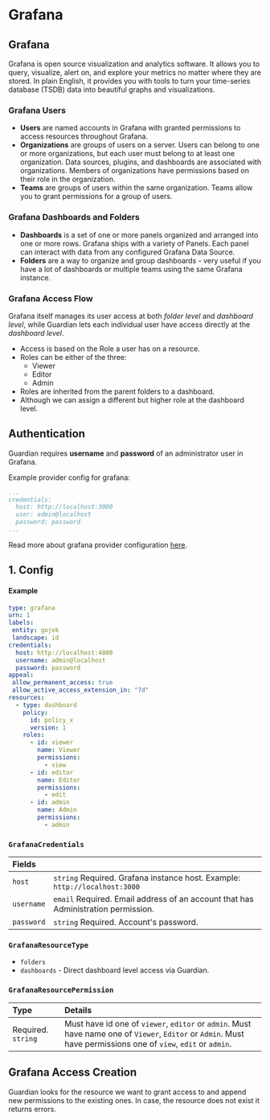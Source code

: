 # Grafana

## Grafana

Grafana is open source visualization and analytics software. It allows you to query, visualize, alert on, and explore your metrics no matter where they are stored. In plain English, it provides you with tools to turn your time-series database \(TSDB\) data into beautiful graphs and visualizations.

### Grafana Users

* **Users** are named accounts in Grafana with granted permissions to access resources throughout Grafana.
* **Organizations** are groups of users on a server. Users can belong to one or more organizations, but each user must belong to at least one organization. Data sources, plugins, and dashboards are associated with organizations. Members of organizations have permissions based on their role in the organization.
* **Teams** are groups of users within the same organization. Teams allow you to grant permissions for a group of users.

### Grafana Dashboards and Folders

* **Dashboards** is a set of one or more panels organized and arranged into one or more rows. Grafana ships with a variety of Panels. Each panel can interact with data from any configured Grafana Data Source.
* **Folders** are a way to organize and group dashboards - very useful if you have a lot of dashboards or multiple teams using the same Grafana instance.

### Grafana Access Flow

Grafana itself manages its user access at both _folder level_ and _dashboard level_, while Guardian lets each individual user have access directly at the _dashboard level_.

* Access is based on the Role a user has on a resource.
* Roles can be either of the three:
  * Viewer
  * Editor
  * Admin
* Roles are inherited from the parent folders to a dashboard.
* Although we can assign a different but higher role at the dashboard level.

## Authentication

Guardian requires **username** and **password** of an administrator user in Grafana.

Example provider config for grafana:

```yaml
...
credentials:
  host: http://localhost:3000
  user: admin@localhost
  password: password
...
```

Read more about grafana provider configuration [here]().



## 1. Config

#### Example

```yaml
type: grafana
urn: 1
labels:
 entity: gojek
 landscape: id
credentials:
  host: http://localhost:4000
  username: admin@localhost
  password: password
appeal:
 allow_permanent_access: true
 allow_active_access_extension_in: "7d"
resources:
  - type: dashboard
    policy:
      id: policy_x
      version: 1
    roles:
      - id: viewer
        name: Viewer
        permissions:
          - view
      - id: editor
        name: Editor
        permissions:
          - edit
      - id: admin
        name: Admin
        permissions:
          - admin
```

### `GrafanaCredentials`

| Fields |  |
| :--- | :--- |
| `host` | `string`   Required. Grafana instance host.   Example: `http://localhost:3000` |
| `username` | `email`   Required. Email address of an account that has Administration permission. |
| `password` | `string`   Required. Account's password. |

### `GrafanaResourceType`

* `folders`
* `dashboards` - Direct dashboard level access via Guardian.

### `GrafanaResourcePermission`

| Type | Details |
| :--- | :--- |
| Required. `string` |  Must have id one of `viewer`, `editor` or `admin`.   Must have name one of `Viewer`, `Editor` or `Admin`.   Must have permissions one of `view`, `edit` or `admin`. |

## Grafana Access Creation

Guardian looks for the resource we want to grant access to and append new permissions to the existing ones. In case, the resource does not exist it returns errors.

